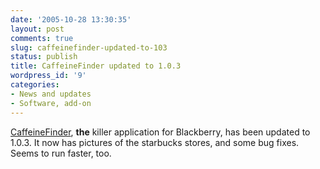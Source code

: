 ```yaml
---
date: '2005-10-28 13:30:35'
layout: post
comments: true
slug: caffeinefinder-updated-to-103
status: publish
title: CaffeineFinder updated to 1.0.3
wordpress_id: '9'
categories:
- News and updates
- Software, add-on
---
```



[CaffeineFinder](http://www.greystripe.com/download/), **the** killer application for Blackberry, has been updated to 1.0.3. It now has pictures of the starbucks stores, and some bug fixes. Seems to run faster, too.
